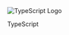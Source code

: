 <img src="/svg/skills/typescript.svg" alt="TypeScript Logo" class="rounded-lg" />

<p class="absolute w-full text-xl text-white font-gs-medium">TypeScript</p>
